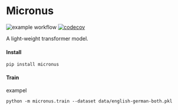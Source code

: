 # Micronus
![example workflow](https://github.com/hastur66/Micronus/actions/workflows/pytest.yml/badge.svg)
[![codecov](https://codecov.io/gh/hastur66/Micronus/branch/master/graph/badge.svg?token=3YXM0OAJCG)](https://codecov.io/gh/hastur66/Micronus)

A light-weight transformer model.

#### Install
```
pip install micronus
```

#### Train
exampel
```
python -m micronus.train --dataset data/english-german-both.pkl 
```